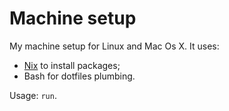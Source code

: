 # Machine setup

My machine setup for Linux and Mac Os X.
It uses:

- [Nix](https://nixos.org/) to install packages;
- Bash for dotfiles plumbing.

Usage: `run`.
